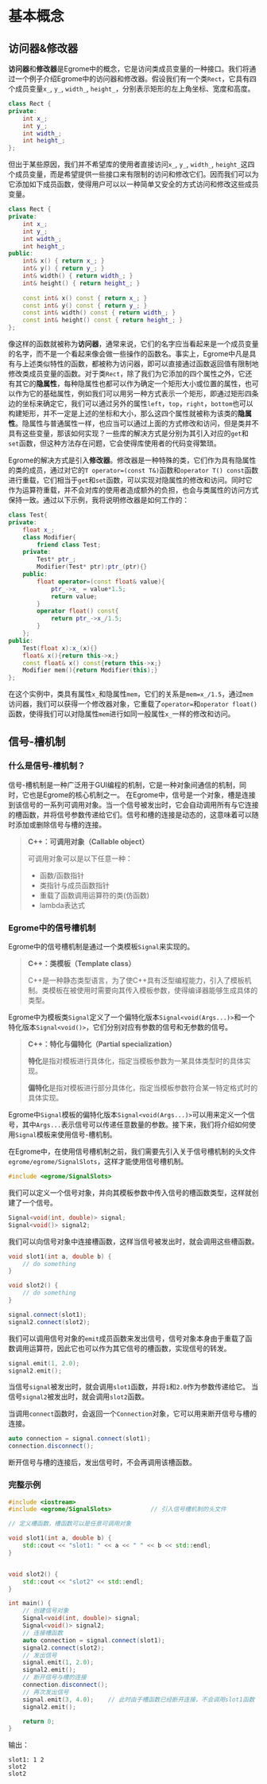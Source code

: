 # 基本概念

## 访问器&修改器

**访问器**和**修改器**是Egrome中的概念，它是访问类成员变量的一种接口。我们将通过一个例子介绍Egrome中的访问器和修改器。假设我们有一个类`Rect`，它具有四个成员变量`x_`, `y_`, `width_`, `height_`，分别表示矩形的左上角坐标、宽度和高度。
```cpp
class Rect {
private:
    int x_;
    int y_;
    int width_;
    int height_;
};
```
但出于某些原因，我们并不希望库的使用者直接访问`x_`, `y_`, `width_`, `height_`这四个成员变量，而是希望提供一些接口来有限制的访问和修改它们。因而我们可以为它添加如下成员函数，使得用户可以以一种简单又安全的方式访问和修改这些成员变量。
```cpp
class Rect {
private:
    int x_;
    int y_;
    int width_;
    int height_;
public:
    int& x() { return x_; }
    int& y() { return y_; }
    int& width() { return width_; }
    int& height() { return height_; }
    
    const int& x() const { return x_; }
    const int& y() const { return y_; }
    const int& width() const { return width_; }
    const int& height() const { return height_; }
};
```
像这样的函数就被称为**访问器**，通常来说，它们的名字应当看起来是一个成员变量的名字，而不是一个看起来像会做一些操作的函数名。事实上，Egrome中凡是具有与上述类似特性的函数，都被称为访问器，即可以直接通过函数返回值有限制地修改类成员变量的函数。对于类`Rect`，除了我们为它添加的四个属性之外，它还有其它的**隐属性**，每种隐属性也都可以作为确定一个矩形大小或位置的属性，也可以作为它的基础属性，例如我们可以用另一种方式表示一个矩形，即通过矩形四条边的坐标来确定它，我们可以通过另外的属性`left`，`top`，`right`，`bottom`也可以构建矩形，并不一定是上述的坐标和大小，那么这四个属性就被称为该类的**隐属性**。隐属性与普通属性一样，也应当可以通过上面的方式修改和访问，但是类并不具有这些变量，那该如何实现？一些库的解决方式是分别为其引入对应的`get`和`set`函数，但这种方法存在问题，它会使得库使用者的代码变得繁琐。

Egrome的解决方式是引入**修改器**。修改器是一种特殊的类，它们作为具有隐属性的类的成员，通过对它的`T operator=(const T&)`函数和`operator T() const`函数进行重载，它们相当于`get`和`set`函数，可以实现对隐属性的修改和访问。同时它作为运算符重载，并不会对库的使用者造成额外的负担，也会与类属性的访问方式保持一致。通过以下示例，我将说明修改器是如何工作的：
```cpp
class Test{
private:
    float x_;
    class Modifier{
        friend class Test;
    private:
        Test* ptr_;
        Modifier(Test* ptr):ptr_(ptr){}
    public:
        float operator=(const float& value){
            ptr_->x_ = value*1.5;
            return value;
        }
        operator float() const{
            return ptr_->x_/1.5;
        }
    };
public:
    Test(float x):x_(x){}
    float& x(){return this->x;}
    const float& x() const{return this->x;}
    Modifier mem(){return Modifier(this);}
};
```
在这个实例中，类具有属性`x_`和隐属性`mem`，它们的关系是`mem=x_/1.5`，通过`mem`访问器，我们可以获得一个修改器对象，它重载了`operator=`和`operator float()`函数，使得我们可以对隐属性`mem`进行如同一般属性`x_`一样的修改和访问。

## 信号-槽机制

### 什么是信号-槽机制？

信号-槽机制是一种广泛用于GUI编程的机制，它是一种对象间通信的机制，同时，它也是Egrome的核心机制之一。
在Egrome中，信号是一个对象，槽是连接到该信号的一系列可调用对象。当一个信号被发出时，它会自动调用所有与它连接的槽函数，并将信号参数传递给它们。信号和槽的连接是动态的，这意味着可以随时添加或删除信号与槽的连接。

> **C++：可调用对象（Callable object）**
> 
> 可调用对象可以是以下任意一种：
> - 函数/函数指针
> - 类指针与成员函数指针
> - 重载了函数调用运算符的类(仿函数)
> - lambda表达式

### Egrome中的信号槽机制

Egrome中的信号槽机制是通过一个类模板`Signal`来实现的。

> **C++：类模板（Template class）**
>
> C++是一种静态类型语言，为了使C++具有泛型编程能力，引入了模板机制。类模板在被使用时需要向其传入模板参数，使得编译器能够生成具体的类型。

Egrome中为模板类`Signal`定义了一个偏特化版本`Signal<void(Args...)>`和一个特化版本`Signal<void()>`，它们分别对应有参数的信号和无参数的信号。

> **C++：特化与偏特化（Partial specialization）**
>
> **特化**是指对模板进行具体化，指定当模板参数为一某具体类型时的具体实现。
>
> **偏特化**是指对模板进行部分具体化，指定当模板参数符合某一特定格式时的具体实现。

Egrome中`Signal`模板的偏特化版本`Signal<void(Args...)>`可以用来定义一个信号，其中`Args...`表示信号可以传递任意数量的参数。接下来，我们将介绍如何使用`Signal`模板来使用信号-槽机制。

在Egrome中，在使用信号槽机制之前，我们需要先引入关于信号槽机制的头文件`egrome/egrome/SignalSlots`，这样才能使用信号槽机制。

```c++
#include <egrome/SignalSlots>
```
我们可以定义一个信号对象，并向其模板参数中传入信号的槽函数类型，这样就创建了一个信号。

```c++
Signal<void(int, double)> signal;
Signal<void()> signal2;
```
我们可以向信号对象中连接槽函数，这样当信号被发出时，就会调用这些槽函数。

```c++
void slot1(int a, double b) {
    // do something
}

void slot2() {
    // do something
}

signal.connect(slot1);
signal2.connect(slot2);
```
我们可以调用信号对象的`emit`成员函数来发出信号，信号对象本身由于重载了函数调用运算符，因此它也可以作为其它信号的槽函数，实现信号的转发。

```c++
signal.emit(1, 2.0);
signal2.emit();
```
当信号`signal`被发出时，就会调用`slot1`函数，并将`1`和`2.0`作为参数传递给它。
当信号`signal2`被发出时，就会调用`slot2`函数。

当调用`connect`函数时，会返回一个`Connection`对象，它可以用来断开信号与槽的连接。

```c++
auto connection = signal.connect(slot1);
connection.disconnect();
```
断开信号与槽的连接后，发出信号时，不会再调用该槽函数。

### 完整示例

```c++
#include <iostream>
#include <egrome/SignalSlots>           // 引入信号槽机制的头文件

// 定义槽函数，槽函数可以是任意可调用对象

void slot1(int a, double b) {
    std::cout << "slot1: " << a << " " << b << std::endl;
}


void slot2() {
    std::cout << "slot2" << std::endl;
}

int main() {
    // 创建信号对象
    Signal<void(int, double)> signal;
    Signal<void()> signal2;
    // 连接槽函数
    auto connection = signal.connect(slot1);
    signal2.connect(slot2);
    // 发出信号
    signal.emit(1, 2.0);
    signal2.emit();
    // 断开信号与槽的连接
    connection.disconnect();
    // 再次发出信号
    signal.emit(3, 4.0);    // 此时由于槽函数已经断开连接，不会调用slot1函数
    signal2.emit();

    return 0;
}
```
输出：
```
slot1: 1 2
slot2
slot2
```
